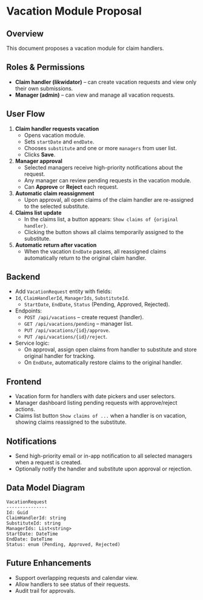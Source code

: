 # Vacation Module Proposal

## Overview
This document proposes a vacation module for claim handlers.

## Roles & Permissions
- **Claim handler (likwidator)** – can create vacation requests and view only their own submissions.
- **Manager (admin)** – can view and manage all vacation requests.

## User Flow
1. **Claim handler requests vacation**
   - Opens vacation module.
   - Sets `startDate` and `endDate`.
   - Chooses `substitute` and one or more `managers` from user list.
   - Clicks **Save**.
2. **Manager approval**
   - Selected managers receive high-priority notifications about the request.
   - Any manager can review pending requests in the vacation module.
   - Can **Approve** or **Reject** each request.
3. **Automatic claim reassignment**
   - Upon approval, all open claims of the claim handler are re-assigned to the selected substitute.
4. **Claims list update**
   - In the claims list, a button appears: `Show claims of {original handler}`.
   - Clicking the button shows all claims temporarily assigned to the substitute.
5. **Automatic return after vacation**
   - When the vacation `EndDate` passes, all reassigned claims automatically return to the original claim handler.

## Backend
- Add `VacationRequest` entity with fields:
- `Id`, `ClaimHandlerId`, `ManagerIds`, `SubstituteId`.
  - `StartDate`, `EndDate`, `Status` (Pending, Approved, Rejected).
- Endpoints:
  - `POST /api/vacations` – create request (handler).
  - `GET /api/vacations/pending` – manager list.
  - `PUT /api/vacations/{id}/approve`.
  - `PUT /api/vacations/{id}/reject`.
- Service logic:
  - On approval, assign open claims from handler to substitute and store original handler for tracking.
  - On `EndDate`, automatically restore claims to the original handler.

## Frontend
- Vacation form for handlers with date pickers and user selectors.
- Manager dashboard listing pending requests with approve/reject actions.
- Claims list button `Show claims of ...` when a handler is on vacation, showing claims reassigned to the substitute.

## Notifications
- Send high-priority email or in-app notification to all selected managers when a request is created.
- Optionally notify the handler and substitute upon approval or rejection.

## Data Model Diagram
```
VacationRequest
---------------
Id: Guid
ClaimHandlerId: string
SubstituteId: string
ManagerIds: List<string>
StartDate: DateTime
EndDate: DateTime
Status: enum (Pending, Approved, Rejected)
```

## Future Enhancements
- Support overlapping requests and calendar view.
- Allow handlers to see status of their requests.
- Audit trail for approvals.
